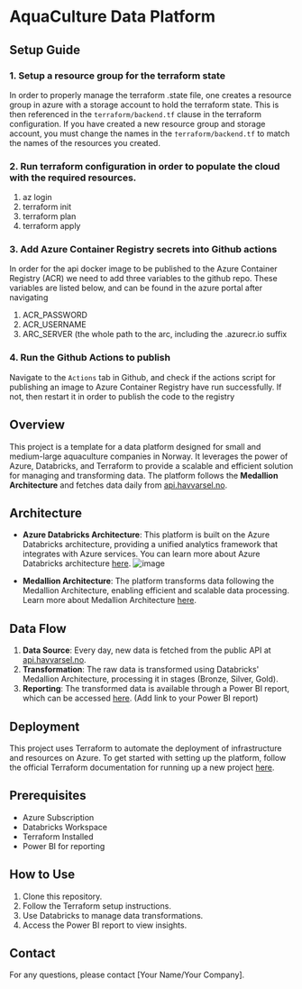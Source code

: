 # AquaCulture Data Platform

## Setup Guide

### 1. Setup a resource group for the terraform state 

In order to properly manage the terraform .state file, one creates a resource group in azure with a storage account to hold the terraform state. 
This is then referenced in the `terraform/backend.tf` clause in the terraform configuration. If you have created a new resource group and storage account, you must change the names in the `†erraform/backend.tf` to match the names of the resources you created. 

### 2. Run terraform configuration in order to populate the cloud with the required resources. 

1. az login
2. terraform init
3. terraform plan
4. terraform apply

### 3. Add Azure Container Registry secrets into Github actions 

In order for the api docker image to be published to the Azure Container Registry (ACR) we need to add three variables to the github repo. These variables are listed below, and can be found in the azure portal after navigating

1. ACR_PASSWORD
2. ACR_USERNAME 
3. ARC_SERVER (the whole path to the arc, including the .azurecr.io suffix

### 4. Run the Github Actions to publish 

Navigate to the `Actions` tab in Github, and check if the actions script for publishing an image to Azure Container Registry have run successfully. If not, then restart it in order to publish the code to the registry 


## Overview

This project is a template for a data platform designed for small and medium-large aquaculture companies in Norway. It leverages the power of Azure, Databricks, and Terraform to provide a scalable and efficient solution for managing and transforming data. The platform follows the **Medallion Architecture** and fetches data daily from [api.havvarsel.no](https://api.havvarsel.no).

## Architecture

- **Azure Databricks Architecture**: This platform is built on the Azure Databricks architecture, providing a unified analytics framework that integrates with Azure services. You can learn more about Azure Databricks architecture [here](https://learn.microsoft.com/en-us/azure/architecture/solution-ideas/articles/azure-databricks-modern-analytics-architecture).
  ![image](https://github.com/user-attachments/assets/66c5ac82-26cc-4eef-a3a5-b471881acac2)

- **Medallion Architecture**: The platform transforms data following the Medallion Architecture, enabling efficient and scalable data processing. Learn more about Medallion Architecture [here](https://learn.microsoft.com/en-us/azure/databricks/lakehouse/medallion). 

## Data Flow

1. **Data Source**: Every day, new data is fetched from the public API at [api.havvarsel.no](https://api.havvarsel.no).
2. **Transformation**: The raw data is transformed using Databricks' Medallion Architecture, processing it in stages (Bronze, Silver, Gold).
3. **Reporting**: The transformed data is available through a Power BI report, which can be accessed [here](#). (Add link to your Power BI report)

## Deployment

This project uses Terraform to automate the deployment of infrastructure and resources on Azure. To get started with setting up the platform, follow the official Terraform documentation for running up a new project [here](https://developer.hashicorp.com/terraform/cli/run).

## Prerequisites

- Azure Subscription
- Databricks Workspace
- Terraform Installed
- Power BI for reporting

## How to Use

1. Clone this repository.
2. Follow the Terraform setup instructions.
3. Use Databricks to manage data transformations.
4. Access the Power BI report to view insights.

## Contact

For any questions, please contact [Your Name/Your Company].
